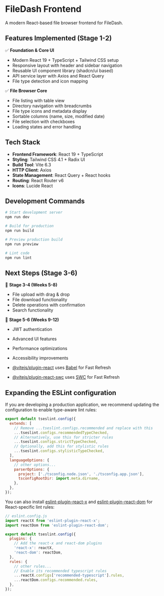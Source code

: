 # FileDash Frontend

A modern React-based file browser frontend for FileDash.

## Features Implemented (Stage 1-2)

✅ **Foundation & Core UI**

- Modern React 19 + TypeScript + Tailwind CSS setup
- Responsive layout with header and sidebar navigation
- Reusable UI component library (shadcn/ui based)
- API service layer with Axios and React Query
- File type detection and icon mapping

✅ **File Browser Core**

- File listing with table view
- Directory navigation with breadcrumbs
- File type icons and metadata display
- Sortable columns (name, size, modified date)
- File selection with checkboxes
- Loading states and error handling

## Tech Stack

- **Frontend Framework**: React 19 + TypeScript
- **Styling**: Tailwind CSS 4.1 + Radix UI
- **Build Tool**: Vite 6.3
- **HTTP Client**: Axios
- **State Management**: React Query + React hooks
- **Routing**: React Router v6
- **Icons**: Lucide React

## Development Commands

```bash
# Start development server
npm run dev

# Build for production
npm run build

# Preview production build
npm run preview

# Lint code
npm run lint
```

## Next Steps (Stage 3-6)

🔄 **Stage 3-4 (Weeks 5-8)**

- File upload with drag & drop
- File download functionality
- Delete operations with confirmation
- Search functionality

🔄 **Stage 5-6 (Weeks 9-12)**

- JWT authentication
- Advanced UI features
- Performance optimizations
- Accessibility improvements

- [@vitejs/plugin-react](https://github.com/vitejs/vite-plugin-react/blob/main/packages/plugin-react) uses [Babel](https://babeljs.io/) for Fast Refresh
- [@vitejs/plugin-react-swc](https://github.com/vitejs/vite-plugin-react/blob/main/packages/plugin-react-swc) uses [SWC](https://swc.rs/) for Fast Refresh

## Expanding the ESLint configuration

If you are developing a production application, we recommend updating the configuration to enable type-aware lint rules:

```js
export default tseslint.config({
  extends: [
    // Remove ...tseslint.configs.recommended and replace with this
    ...tseslint.configs.recommendedTypeChecked,
    // Alternatively, use this for stricter rules
    ...tseslint.configs.strictTypeChecked,
    // Optionally, add this for stylistic rules
    ...tseslint.configs.stylisticTypeChecked,
  ],
  languageOptions: {
    // other options...
    parserOptions: {
      project: ['./tsconfig.node.json', './tsconfig.app.json'],
      tsconfigRootDir: import.meta.dirname,
    },
  },
});
```

You can also install [eslint-plugin-react-x](https://github.com/Rel1cx/eslint-react/tree/main/packages/plugins/eslint-plugin-react-x) and [eslint-plugin-react-dom](https://github.com/Rel1cx/eslint-react/tree/main/packages/plugins/eslint-plugin-react-dom) for React-specific lint rules:

```js
// eslint.config.js
import reactX from 'eslint-plugin-react-x';
import reactDom from 'eslint-plugin-react-dom';

export default tseslint.config({
  plugins: {
    // Add the react-x and react-dom plugins
    'react-x': reactX,
    'react-dom': reactDom,
  },
  rules: {
    // other rules...
    // Enable its recommended typescript rules
    ...reactX.configs['recommended-typescript'].rules,
    ...reactDom.configs.recommended.rules,
  },
});
```
